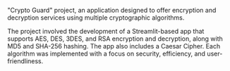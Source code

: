 "Crypto Guard" project, an application designed to offer encryption and decryption services using multiple 
cryptographic algorithms. 
 
The project involved the development of a Streamlit-based app that supports AES, DES, 3DES, and RSA 
encryption and decryption, along with MD5 and SHA-256 hashing. The app also includes a Caesar Cipher. 
Each algorithm was implemented with a focus on security, efficiency, and user-friendliness. 
